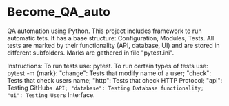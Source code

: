# Become_QA_auto
QA automation using Python.
This project includes framework to run automatic tets. 
It has a base structure: Configuration, Modules, Tests.
All tests are marked by their functionality (API, database, UI) and are stored in different subfolders. Marks are gathered in file "pytest.ini".  

Instructions:
To run tests use: pytest.
To run certain types of tests use: pytest -m {mark}: 
"change": Tests that modify name of a user;
"check": Tests that check users name;
"http": Tests that check HTTP Protocol; 
"api": Testing GitHub`s API;
"database": Testing Database functionality; 
"ui": Testing User`s Interface.



